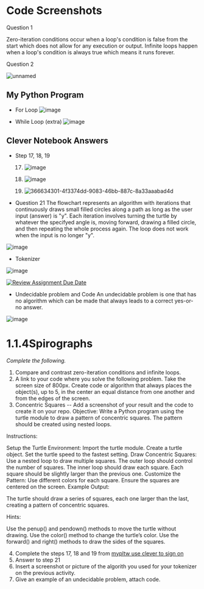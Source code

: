 # Code Screenshots 

Question 1

Zero-iteration conditions occur when a loop's condition is false from the start which does not allow for any execution or output. Infinite loops happen when a loop's condition is always true which means it runs forever.

Question 2 

![unnamed](https://github.com/user-attachments/assets/5ea24da2-6d9d-4261-acf0-df3fd3becb06)

## My Python Program

- For Loop
![image](https://github.com/user-attachments/assets/219347ab-938f-4e3d-8986-e189ba14932b)

- While Loop (extra)
![image](https://github.com/user-attachments/assets/d44a7a3b-ac0f-49af-9a07-f99d09e436fc)




## Clever Notebook Answers
 - Step 17, 18, 19
   
   17. ![image](https://github.com/user-attachments/assets/690c8306-da51-4db8-9bfa-5c55cf19bbb8)

   18. ![image](https://github.com/user-attachments/assets/7ab6537c-eb60-4952-83c2-98bc9ccb8d03)
  
   19. ![366634301-4f3374dd-9083-46bb-887c-8a33aaabad4d](https://github.com/user-attachments/assets/a358843f-21e5-4f47-bdd9-1e7eed5f951a)



 - Question 21
The flowchart represents an algorithm with iterations that continuously draws small filled circles along a path as long as the user input (answer) is "y". Each iteration involves turning the turtle by 
whatever the specifyed angle is, moving forward, drawing a filled circle, and then repeating the whole process again. The loop does not work when the input is no longer "y". 
  
![image](https://github.com/user-attachments/assets/d850eae7-99eb-4b08-8e58-fbd5b79da8cb)

- Tokenizer

![image](https://github.com/user-attachments/assets/6fd64f5e-9f26-4271-b2b7-2dc8df861d83)






[![Review Assignment Due Date](https://classroom.github.com/assets/deadline-readme-button-22041afd0340ce965d47ae6ef1cefeee28c7c493a6346c4f15d667ab976d596c.svg)](https://classroom.github.com/a/SkD24yV8)


- Undecidable problem and Code
An undecidable problem is one that has no algorithm which can be made that always leads to a correct yes-or-no answer.

![image](https://github.com/user-attachments/assets/390e255a-704f-489f-8924-2a48af2d5ef4)


# 1.1.4Spirographs

*Complete the following.*

1. Compare and contrast zero-iteration conditions and infinite loops.
2. A link to your code where you solve the following problem. Take the screen size of 800px. Create code or algorithm that always places the object(s), up to 5, in the center an equal distance from one another and from the edges of the screen.
3. Concentric Squares -- Add a screenshot of your result and the code to create it on your repo.
Objective: Write a Python program using the turtle module to draw a pattern of concentric squares. The pattern should be created using nested loops.

Instructions:

Setup the Turtle Environment:
Import the turtle module.
Create a turtle object.
Set the turtle speed to the fastest setting.
Draw Concentric Squares:
Use a nested loop to draw multiple squares.
The outer loop should control the number of squares.
The inner loop should draw each square.
Each square should be slightly larger than the previous one.
Customize the Pattern:
Use different colors for each square.
Ensure the squares are centered on the screen.
Example Output:

The turtle should draw a series of squares, each one larger than the last, creating a pattern of concentric squares.

Hints:

Use the penup() and pendown() methods to move the turtle without drawing.
Use the color() method to change the turtle’s color.
Use the forward() and right() methods to draw the sides of the squares.


4. Complete the steps 17, 18 and 19 from [mypltw use clever to sign on](https://pltw.read.inkling.com/a/b/5310c007377c46e28d745961310f0c2e/p/728c751a6c4145bea0ea83c5058fb9f9#44b0003a2ee14fcc9865e7bb5faec747)
5. Answer to step 21
6. Insert a screenshot or picture of the algorith you used for your tokenizer on the previous activity.
7. Give an example of an undecidable problem, attach code.
   



